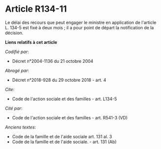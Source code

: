 # Article R134-11

Le délai des recours que peut engager le ministre en application de l'article L. 134-5 est fixé à deux mois ; il a pour point
de départ la notification de la décision.

**Liens relatifs à cet article**

_Codifié par_:

  - Décret n°2004-1136 du 21 octobre 2004

_Abrogé par_:

  - Décret n°2018-928 du 29 octobre 2018 - art. 4

_Cite_:

  - Code de l'action sociale et des familles - art. L134-5

_Cité par_:

  - Code de l'action sociale et des familles - art. R541-3 (VD)

_Anciens textes_:

  - Code de la famille et de l'aide sociale art. 131 al. 3
  - Code de la famille et de l'aide sociale. - art. 131 (Ab)
